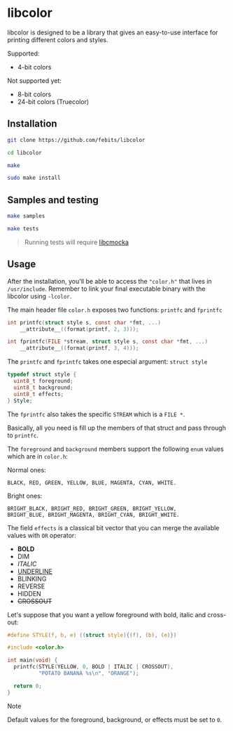 # libcolor

libcolor is designed to be a library that gives an easy-to-use interface for printing different colors and styles.

Supported:
- 4-bit colors

Not supported yet:
- 8-bit colors
- 24-bit colors (Truecolor)

## Installation
```bash
git clone https://github.com/febits/libcolor
```
```bash
cd libcolor
```
```bash
make
```
```bash
sudo make install
```

## Samples and testing
```bash
make samples
```
```bash
make tests
```
> Running tests will require [libcmocka](https://cmocka.org/)

## Usage

After the installation, you'll be able to access the `"color.h"` that lives in `/usr/include`. Remember to link your final executable binary with the libcolor using `-lcolor`.

The main header file `color.h` exposes two functions: `printfc` and `fprintfc`
```c
int printfc(struct style s, const char *fmt, ...)
    __attribute__((format(printf, 2, 3)));
```

```c
int fprintfc(FILE *stream, struct style s, const char *fmt, ...)
    __attribute__((format(printf, 3, 4)));
```

The `printfc` and `fprintfc` takes one especial argument: `struct style`
```c
typedef struct style {
  uint8_t foreground;
  uint8_t background;
  uint8_t effects;
} Style;
```

The `fprintfc` also takes the specific `STREAM` which is a `FILE *`.

Basically, all you need is fill up the members of that struct and pass through to `printfc`.

The `foreground` and `background` members support the following `enum` values which are in `color.h`:

Normal ones:
```
BLACK, RED, GREEN, YELLOW, BLUE, MAGENTA, CYAN, WHITE.
```

Bright ones:
```
BRIGHT_BLACK, BRIGHT_RED, BRIGHT_GREEN, BRIGHT_YELLOW, 
BRIGHT_BLUE, BRIGHT_MAGENTA, BRIGHT_CYAN, BRIGHT_WHITE.
```

The field `effects` is a classical bit vector that you can merge the available values with `OR` operator:
- **BOLD**
- DIM
- *ITALIC*
- <u>UNDERLINE</u>
- <blink>BLINKING</blink>
- REVERSE
- HIDDEN
- ~~CROSSOUT~~

Let's suppose that you want a yellow foreground with bold, italic and cross-out:

```c
#define STYLE(f, b, e) ((struct style){(f), (b), (e)})
```

```c
#include <color.h>

int main(void) {
  printfc(STYLE(YELLOW, 0, BOLD | ITALIC | CROSSOUT),
          "POTATO BANANA %s\n", "ORANGE");

  return 0;
}
```

> [!NOTE]
> Default values for the foreground, background, or effects must be set to `0`.
